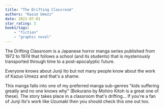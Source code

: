 ```yaml
---
title: "The Drifting Classroom"
authors: "Kazuo Umezz"
date: 2021-07-01
star_rating: 3
books/tags:
    - "fiction"
    - "graphic novel"
---
```

The Drifting Classroom is a Japanese horror manga series published from 1972 to 1974 that follows a school (and its students) that is mysteriously transported through time to a post-apocalyptic future.

<!--more-->

Everyone knows about Junji Ito but not many people know about the work of Kazuo Umezz and that's a shame.

This manga falls into one of my preferred manga sub-genres "kids suffering greatly and no one knows why" (Bokurano by Mohiro Kitoh is a great one of these). The story takes place in a classroom that's drifting... If you're a fan of Junji Ito's work like Uzumaki then you should check this one out too.
